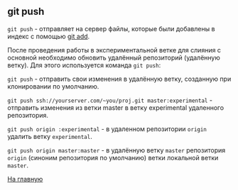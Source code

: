 ## git push

``git push`` - отправляет на сервер файлы, которые были добавлены в индекс с помощью [git add](./../commands/add.md).

После проведения работы в экспериментальной ветке для слияния с основной
необходимо обновить удалённый репозиторий (удалённую ветку). Для этого
используется команда ``git push``:

``git push`` - отправить свои изменения в удалённую ветку, созданную при
клонировании по умолчанию.

``git push ssh://yourserver.com/~you/proj.git master:experimental`` - отправить изменения
из ветки master в ветку experimental удаленного репозитория.

``git push origin :experimental`` - в удаленном репозитории ``origin`` удалить ветку ``experimental``.

``git push origin master:master`` - в удалённую ветку ``master`` репозитория ``origin`` (синоним
репозитория по умолчанию) ветки локальной ветки ``master``.

[На главную](./../readme.md)